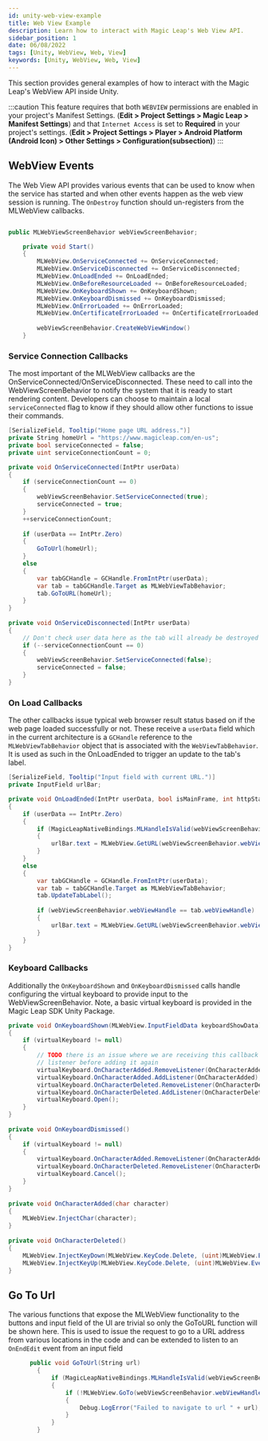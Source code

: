 ```yaml
---
id: unity-web-view-example
title: Web View Example
description: Learn how to interact with Magic Leap's Web View API.
sidebar_position: 1
date: 06/08/2022
tags: [Unity, WebView, Web, View]
keywords: [Unity, WebView, Web, View]
---
```


This section provides general examples of how to interact with the Magic Leap's WebView API inside Unity.

:::caution
This feature requires that both `WEBVIEW` permissions are enabled in your project's Manifest Settings. (**Edit > Project Settings > Magic Leap > Manifest Settings**) and that `Internet Access` is set to **Required** in your project's settings. (**Edit > Project Settings > Player > Android Platform (Android Icon) > Other Settings > Configuration(subsection)**)
:::

## WebView Events

The Web View API provides various events that can be used to know when the service has started and when other events happen as the web view session is running. The `OnDestroy` function should un-registers from the MLWebView callbacks.

```csharp

public MLWebViewScreenBehavior webViewScreenBehavior;

    private void Start()
    {
        MLWebView.OnServiceConnected += OnServiceConnected;
        MLWebView.OnServiceDisconnected += OnServiceDisconnected;
        MLWebView.OnLoadEnded += OnLoadEnded;
        MLWebView.OnBeforeResourceLoaded += OnBeforeResourceLoaded;
        MLWebView.OnKeyboardShown += OnKeyboardShown;
        MLWebView.OnKeyboardDismissed += OnKeyboardDismissed;
        MLWebView.OnErrorLoaded += OnErrorLoaded;
        MLWebView.OnCertificateErrorLoaded += OnCertificateErrorLoaded;
 
        webViewScreenBehavior.CreateWebViewWindow()
    }
```

### Service Connection Callbacks

The most important of the MLWebView callbacks are the OnServiceConnected/OnServiceDisconnected. These need to call into the WebViewScreenBehavior to notify the system that it is ready to start rendering content. Developers can choose to maintain a local `serviceConnected` flag to know if they should allow other functions to issue their commands.

```csharp
[SerializeField, Tooltip("Home page URL address.")]
private String homeUrl = "https://www.magicleap.com/en-us";
private bool serviceConnected = false;
private uint serviceConnectionCount = 0;

private void OnServiceConnected(IntPtr userData)
{
    if (serviceConnectionCount == 0)
    {
        webViewScreenBehavior.SetServiceConnected(true);
        serviceConnected = true;
    }
    ++serviceConnectionCount;
 
    if (userData == IntPtr.Zero)
    {
        GoToUrl(homeUrl);
    }
    else
    {
        var tabGCHandle = GCHandle.FromIntPtr(userData);
        var tab = tabGCHandle.Target as MLWebViewTabBehavior;
        tab.GoToURL(homeUrl);
    }
}
 
private void OnServiceDisconnected(IntPtr userData)
{
    // Don't check user data here as the tab will already be destroyed
    if (--serviceConnectionCount == 0)
    {
        webViewScreenBehavior.SetServiceConnected(false);
        serviceConnected = false;
    }
}
```

### On Load Callbacks

The other callbacks issue typical web browser result status based on if the web page loaded successfully or not. These receive a `userData` field which in the current architecture is a `GCHandle` reference to the `MLWebViewTabBehavior` object that is associated with the `WebViewTabBehavior`. It is used as such in the OnLoadEnded to trigger an update to the tab's label.

```csharp
[SerializeField, Tooltip("Input field with current URL.")]
private InputField urlBar;

private void OnLoadEnded(IntPtr userData, bool isMainFrame, int httpStatusCode)
{
    if (userData == IntPtr.Zero)
    {
        if (MagicLeapNativeBindings.MLHandleIsValid(webViewScreenBehavior.webViewHandle))
        {
            urlBar.text = MLWebView.GetURL(webViewScreenBehavior.webViewHandle);
        }
    }
    else
    {
        var tabGCHandle = GCHandle.FromIntPtr(userData);
        var tab = tabGCHandle.Target as MLWebViewTabBehavior;
        tab.UpdateTabLabel();
 
        if (webViewScreenBehavior.webViewHandle == tab.webViewHandle)
        {
            urlBar.text = MLWebView.GetURL(webViewScreenBehavior.webViewHandle);
        }
    }
}
```

### Keyboard Callbacks

Additionally the `OnKeyboardShown` and `OnKeyboardDismissed` calls handle configuring the virtual keyboard to provide input to the WebViewScreenBehavior. Note, a basic virtual keyboard is provided in the Magic Leap SDK Unity Package.

```csharp
private void OnKeyboardShown(MLWebView.InputFieldData keyboardShowData)
{
    if (virtualKeyboard != null)
    {
        // TODO there is an issue where we are receiving this callback twice so remove
        // listener before adding it again
        virtualKeyboard.OnCharacterAdded.RemoveListener(OnCharacterAdded);
        virtualKeyboard.OnCharacterAdded.AddListener(OnCharacterAdded);
        virtualKeyboard.OnCharacterDeleted.RemoveListener(OnCharacterDeleted);
        virtualKeyboard.OnCharacterDeleted.AddListener(OnCharacterDeleted);
        virtualKeyboard.Open();
    }
}
 
private void OnKeyboardDismissed()
{
    if (virtualKeyboard != null)
    {
        virtualKeyboard.OnCharacterAdded.RemoveListener(OnCharacterAdded);
        virtualKeyboard.OnCharacterDeleted.RemoveListener(OnCharacterDeleted);
        virtualKeyboard.Cancel();
    }
}
 
private void OnCharacterAdded(char character)
{
    MLWebView.InjectChar(character);
}
 
private void OnCharacterDeleted()
{
    MLWebView.InjectKeyDown(MLWebView.KeyCode.Delete, (uint)MLWebView.EventFlags.None);
    MLWebView.InjectKeyUp(MLWebView.KeyCode.Delete, (uint)MLWebView.EventFlags.None);
}
```

## Go To Url

The various functions that expose the MLWebView functionality to the buttons and input field of the UI are trivial so only the GoToURL function will be shown here. This is used to issue the request to go to a URL address from various locations in the code and can be extended to listen to an `OnEndEdit` event from an input field

```csharp
      public void GoToUrl(String url)
        {
            if (MagicLeapNativeBindings.MLHandleIsValid(webViewScreenBehavior.webViewHandle))
            {
                if (!MLWebView.GoTo(webViewScreenBehavior.webViewHandle, url).IsOk)
                {
                    Debug.LogError("Failed to navigate to url " + url);
                }
            }
        }
```
